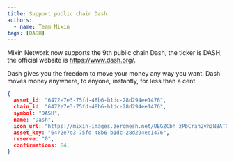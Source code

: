 ```yaml
---
title: Support public chain Dash
authors:  
  - name: Team Mixin
tags: [DASH]
---
```


Mixin Network now supports the 9th public chain Dash, the ticker is DASH, the official website is <https://www.dash.org/>.

Dash gives you the freedom to move your money any way you want. Dash moves money anywhere, to anyone, instantly, for less than a cent.



```json
{
  asset_id: "6472e7e3-75fd-48b6-b1dc-28d294ee1476",
  chain_id: "6472e7e3-75fd-48b6-b1dc-28d294ee1476",
  symbol: "DASH",
  name: "Dash",
  icon_url: "https://mixin-images.zeromesh.net/UEGZCbh_zPbCrah2vhzNBATOBi_7XhgZLKNDe8U49ZxIEAtUC0SO-nvG0QnOMOBM0XrGv5Z5FskxhNfZVYMaGQjqcvUrzzB6JBkc=s128";;,
  asset_key: "6472e7e3-75fd-48b6-b1dc-28d294ee1476",
  reserve: "0",
  confirmations: 64,
}
```
